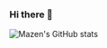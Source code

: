 ### Hi there 👋

<!--
**MazenJadaan/MazenJadaan** is a ✨ _special_ ✨ repository because its `README.md` (this file) appears on your GitHub profile.

Here are some ideas to get you started:

- 🔭 I’m currently working on ...
- 🌱 I’m currently learning ...
- 👯 I’m looking to collaborate on ...
- 🤔 I’m looking for help with ...
- 💬 Ask me about ...
- 📫 How to reach me: ...
- 😄 Pronouns: ...
- ⚡ Fun fact: ...
-->

![Mazen's GitHub stats](https://github-readme-stats.vercel.app/api?username=MazenJadaan&show_icons=true&theme=merko)
